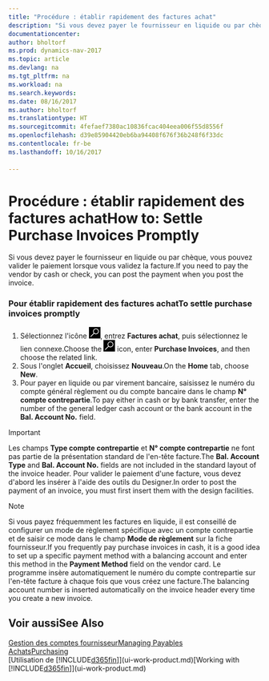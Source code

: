```yaml
---
title: "Procédure : établir rapidement des factures achat"
description: "Si vous devez payer le fournisseur en liquide ou par chèque, vous pouvez effectuer toutes les opérations nécessaires lorsque vous validez la facture."
documentationcenter: 
author: bholtorf
ms.prod: dynamics-nav-2017
ms.topic: article
ms.devlang: na
ms.tgt_pltfrm: na
ms.workload: na
ms.search.keywords: 
ms.date: 08/16/2017
ms.author: bholtorf
ms.translationtype: HT
ms.sourcegitcommit: 4fefaef7380ac10836fcac404eea006f55d8556f
ms.openlocfilehash: d39e85904420eb6ba94408f676f36b248f6f33dc
ms.contentlocale: fr-be
ms.lasthandoff: 10/16/2017

---
```

# <a name="how-to-settle-purchase-invoices-promptly"></a><span data-ttu-id="8f5c6-103">Procédure : établir rapidement des factures achat</span><span class="sxs-lookup"><span data-stu-id="8f5c6-103">How to: Settle Purchase Invoices Promptly</span></span>
<span data-ttu-id="8f5c6-104">Si vous devez payer le fournisseur en liquide ou par chèque, vous pouvez valider le paiement lorsque vous validez la facture.</span><span class="sxs-lookup"><span data-stu-id="8f5c6-104">If you need to pay the vendor by cash or check, you can post the payment when you post the invoice.</span></span>  
  
### <a name="to-settle-purchase-invoices-promptly"></a><span data-ttu-id="8f5c6-105">Pour établir rapidement des factures achat</span><span class="sxs-lookup"><span data-stu-id="8f5c6-105">To settle purchase invoices promptly</span></span>  
1. <span data-ttu-id="8f5c6-106">Sélectionnez l'icône ![Page ou état pour la recherche](media/ui-search/search_small.png "Page ou état pour la recherche"), entrez **Factures achat**, puis sélectionnez le lien connexe.</span><span class="sxs-lookup"><span data-stu-id="8f5c6-106">Choose the ![Search for Page or Report](media/ui-search/search_small.png "Search for Page or Report icon") icon, enter **Purchase Invoices**, and then choose the related link.</span></span>  
2. <span data-ttu-id="8f5c6-107">Sous l'onglet **Accueil**, choisissez **Nouveau**.</span><span class="sxs-lookup"><span data-stu-id="8f5c6-107">On the **Home** tab, choose **New**.</span></span>  
3.  <span data-ttu-id="8f5c6-108">Pour payer en liquide ou par virement bancaire, saisissez le numéro du compte général règlement ou du compte bancaire dans le champ **N° compte contrepartie**.</span><span class="sxs-lookup"><span data-stu-id="8f5c6-108">To pay either in cash or by bank transfer, enter the number of the general ledger cash account or the bank account in the **Bal. Account No.** field.</span></span>  
  
> [!IMPORTANT]  
>  <span data-ttu-id="8f5c6-109">Les champs **Type compte contrepartie** et **N° compte contrepartie** ne font pas partie de la présentation standard de l'en-tête facture.</span><span class="sxs-lookup"><span data-stu-id="8f5c6-109">The **Bal. Account Type** and **Bal. Account No.** fields are not included in the standard layout of the invoice header.</span></span> <span data-ttu-id="8f5c6-110">Pour valider le paiement d'une facture, vous devez d'abord les insérer à l'aide des outils du Designer.</span><span class="sxs-lookup"><span data-stu-id="8f5c6-110">In order to post the payment of an invoice, you must first insert them with the design facilities.</span></span>  
  
> [!NOTE]  
>  <span data-ttu-id="8f5c6-111">Si vous payez fréquemment les factures en liquide, il est conseillé de configurer un mode de règlement spécifique avec un compte contrepartie et de saisir ce mode dans le champ **Mode de règlement** sur la fiche fournisseur.</span><span class="sxs-lookup"><span data-stu-id="8f5c6-111">If you frequently pay purchase invoices in cash, it is a good idea to set up a specific payment method with a balancing account and enter this method in the **Payment Method** field on the vendor card.</span></span> <span data-ttu-id="8f5c6-112">Le programme insère automatiquement le numéro du compte contrepartie sur l'en-tête facture à chaque fois que vous créez une facture.</span><span class="sxs-lookup"><span data-stu-id="8f5c6-112">The balancing account number is inserted automatically on the invoice header every time you create a new invoice.</span></span>  
  
## <a name="see-also"></a><span data-ttu-id="8f5c6-113">Voir aussi</span><span class="sxs-lookup"><span data-stu-id="8f5c6-113">See Also</span></span>  
[<span data-ttu-id="8f5c6-114">Gestion des comptes fournisseur</span><span class="sxs-lookup"><span data-stu-id="8f5c6-114">Managing Payables</span></span>](payables-manage-payables.md)  
[<span data-ttu-id="8f5c6-115">Achats</span><span class="sxs-lookup"><span data-stu-id="8f5c6-115">Purchasing</span></span>](purchasing-manage-purchasing.md)  
<span data-ttu-id="8f5c6-116">[Utilisation de [!INCLUDE[d365fin](includes/d365fin_md.md)]](ui-work-product.md)</span><span class="sxs-lookup"><span data-stu-id="8f5c6-116">[Working with [!INCLUDE[d365fin](includes/d365fin_md.md)]](ui-work-product.md)</span></span>
